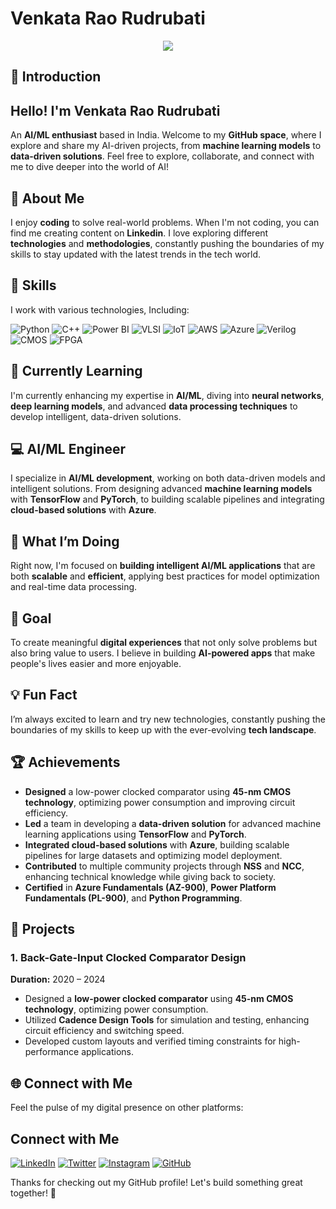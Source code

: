 # Venkata Rao Rudrubati

<div align="center">
  <img src="https://res.cloudinary.com/db9r5kzvb/image/upload/v1704907810/Blue_Gradient_Header_Banner_yzrwlh.png"/>
</div>

## 👋 Introduction
## Hello! I'm Venkata Rao Rudrubati
An **AI/ML enthusiast** based in India. Welcome to my **GitHub space**, where I explore and share my AI-driven projects, from **machine learning models** to **data-driven solutions**. Feel free to explore, collaborate, and connect with me to dive deeper into the world of AI!

## 📌 About Me
I enjoy **coding** to solve real-world problems. When I'm not coding, you can find me creating content on **Linkedin**. I love exploring different **technologies** and **methodologies**, constantly pushing the boundaries of my skills to stay updated with the latest trends in the tech world.

## 🔧 Skills
I work with various technologies, Including:

![Python](https://img.shields.io/badge/-Python-blue?style=flat-square&logo=python&logoColor=white)
![C++](https://img.shields.io/badge/-C++-blue?style=flat-square&logo=c%2B%2B&logoColor=white)
![Power BI](https://img.shields.io/badge/-Power%20BI-blue?style=flat-square&logo=powerbi&logoColor=white)
![VLSI](https://img.shields.io/badge/-VLSI-blue?style=flat-square&logo=VLSI&logoColor=white)
![IoT](https://img.shields.io/badge/-IoT-blue?style=flat-square&logo=IoT&logoColor=white)
![AWS](https://img.shields.io/badge/-AWS-blue?style=flat-square&logo=amazonaws&logoColor=white)
![Azure](https://img.shields.io/badge/-Azure-blue?style=flat-square&logo=microsoftazure&logoColor=white)
![Verilog](https://img.shields.io/badge/-Verilog-blue?style=flat-square&logo=verilog&logoColor=white)
![CMOS](https://img.shields.io/badge/-CMOS-blue?style=flat-square&logo=cmos&logoColor=white)
![FPGA](https://img.shields.io/badge/-FPGA-blue?style=flat-square&logo=fpga&logoColor=white)

## 🌱 **Currently Learning**  

I'm currently enhancing my expertise in **AI/ML**, diving into **neural networks**, **deep learning models**, and advanced **data processing techniques** to develop intelligent, data-driven solutions.

## 💻 **AI/ML Engineer**  

I specialize in **AI/ML development**, working on both data-driven models and intelligent solutions. From designing advanced **machine learning models** with **TensorFlow** and **PyTorch**, to building scalable pipelines and integrating **cloud-based solutions** with **Azure**.

## 🚀 **What I’m Doing**  

Right now, I'm focused on **building intelligent AI/ML applications** that are both **scalable** and **efficient**, applying best practices for model optimization and real-time data processing.

## 🎯 **Goal**  

To create meaningful **digital experiences** that not only solve problems but also bring value to users. I believe in building **AI-powered apps** that make people's lives easier and more enjoyable.

## 💡 **Fun Fact**  

I’m always excited to learn and try new technologies, constantly pushing the boundaries of my skills to keep up with the ever-evolving **tech landscape**.

## 🏆 Achievements
- **Designed** a low-power clocked comparator using **45-nm CMOS technology**, optimizing power consumption and improving circuit efficiency.
- **Led** a team in developing a **data-driven solution** for advanced machine learning applications using **TensorFlow** and **PyTorch**.
- **Integrated cloud-based solutions** with **Azure**, building scalable pipelines for large datasets and optimizing model deployment.
- **Contributed** to multiple community projects through **NSS** and **NCC**, enhancing technical knowledge while giving back to society.
- **Certified** in **Azure Fundamentals (AZ-900)**, **Power Platform Fundamentals (PL-900)**, and **Python Programming**.

## 📂 Projects

### 1. **Back-Gate-Input Clocked Comparator Design**  
   **Duration:** 2020 – 2024  
   - Designed a **low-power clocked comparator** using **45-nm CMOS technology**, optimizing power consumption.
   - Utilized **Cadence Design Tools** for simulation and testing, enhancing circuit efficiency and switching speed.
   - Developed custom layouts and verified timing constraints for high-performance applications.

## 🌐 Connect with Me
Feel the pulse of my digital presence on other platforms:

## Connect with Me

[![LinkedIn](https://img.shields.io/badge/-LinkedIn-blue?style=flat-square&logo=linkedin&logoColor=white)](https://www.linkedin.com/in/venkyrudrubati/)
[![Twitter](https://img.shields.io/badge/-Twitter-1DA1F2?style=flat-square&logo=twitter&logoColor=white)](https://twitter.com/venkyrudrubati)
[![Instagram](https://img.shields.io/badge/-Instagram-E4405F?style=flat-square&logo=instagram&logoColor=white)](https://www.instagram.com/venkyrudrubati/)
[![GitHub](https://img.shields.io/badge/-GitHub-black?style=flat-square&logo=github&logoColor=white)](https://github.com/venkyrudrubati)


Thanks for checking out my GitHub profile! Let's build something great together! 🚀

